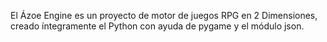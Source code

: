 ﻿El Ázoe Engine es un proyecto de motor de juegos RPG en 2 Dimensiones, creado íntegramente el Python con ayuda de pygame y el módulo json.